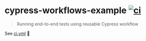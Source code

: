 # cypress-workflows-example [![ci](https://github.com/bahmutov/cypress-workflows-example/actions/workflows/ci.yml/badge.svg?branch=main&event=push)](https://github.com/bahmutov/cypress-workflows-example/actions/workflows/ci.yml)
> Running end-to-end tests using reusable Cypress workflow

See [ci.yml](./.github/workflows/ci.yml) 🤯
